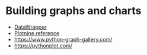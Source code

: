 # Building graphs and charts

* [DataWrapper](https://www.datawrapper.de/)
* [Plotnine reference](https://jsoma.github.io/plotnine-reference)
* https://www.python-graph-gallery.com/
* https://pythonplot.com/


